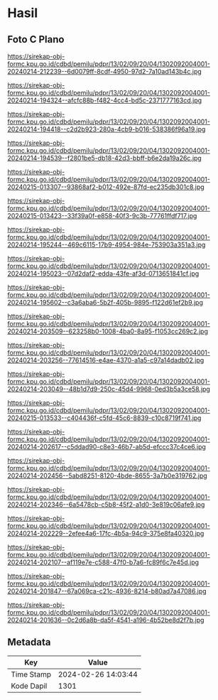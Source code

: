 # Hasil

## Foto C Plano

https://sirekap-obj-formc.kpu.go.id/cdbd/pemilu/pdpr/13/02/09/20/04/1302092004001-20240214-212239--6d0079ff-8cdf-4950-97d2-7a10ad143b4c.jpg

https://sirekap-obj-formc.kpu.go.id/cdbd/pemilu/pdpr/13/02/09/20/04/1302092004001-20240214-194324--afcfc88b-f482-4cc4-bd5c-2371777163cd.jpg

https://sirekap-obj-formc.kpu.go.id/cdbd/pemilu/pdpr/13/02/09/20/04/1302092004001-20240214-194418--c2d2b923-280a-4cb9-b016-538386f96a19.jpg

https://sirekap-obj-formc.kpu.go.id/cdbd/pemilu/pdpr/13/02/09/20/04/1302092004001-20240214-194539--f2801be5-db18-42d3-bbff-b6e2da19a26c.jpg

https://sirekap-obj-formc.kpu.go.id/cdbd/pemilu/pdpr/13/02/09/20/04/1302092004001-20240215-013307--93868af2-b012-492e-87fd-ec235db301c8.jpg

https://sirekap-obj-formc.kpu.go.id/cdbd/pemilu/pdpr/13/02/09/20/04/1302092004001-20240215-013423--33f39a0f-e858-40f3-9c3b-77761ffdf717.jpg

https://sirekap-obj-formc.kpu.go.id/cdbd/pemilu/pdpr/13/02/09/20/04/1302092004001-20240214-195244--469c6115-17b9-4954-984e-753903a351a3.jpg

https://sirekap-obj-formc.kpu.go.id/cdbd/pemilu/pdpr/13/02/09/20/04/1302092004001-20240214-195023--07d2daf2-edda-43fe-af3d-0713651841cf.jpg

https://sirekap-obj-formc.kpu.go.id/cdbd/pemilu/pdpr/13/02/09/20/04/1302092004001-20240214-195602--c3a6aba6-5b2f-405b-9895-f122d61ef2b9.jpg

https://sirekap-obj-formc.kpu.go.id/cdbd/pemilu/pdpr/13/02/09/20/04/1302092004001-20240214-203509--623258b0-1008-4ba0-8a95-f1053cc269c2.jpg

https://sirekap-obj-formc.kpu.go.id/cdbd/pemilu/pdpr/13/02/09/20/04/1302092004001-20240214-203256--77614516-e4ae-4370-a1a5-c97a14dadb02.jpg

https://sirekap-obj-formc.kpu.go.id/cdbd/pemilu/pdpr/13/02/09/20/04/1302092004001-20240214-203049--48b1d7d9-250c-45d4-9968-0ed3b5a3ce58.jpg

https://sirekap-obj-formc.kpu.go.id/cdbd/pemilu/pdpr/13/02/09/20/04/1302092004001-20240215-013533--c404436f-c5fd-45c6-8839-c10c8719f741.jpg

https://sirekap-obj-formc.kpu.go.id/cdbd/pemilu/pdpr/13/02/09/20/04/1302092004001-20240214-202617--c5ddad90-c8e3-46b7-ab5d-efccc37c4ce6.jpg

https://sirekap-obj-formc.kpu.go.id/cdbd/pemilu/pdpr/13/02/09/20/04/1302092004001-20240214-202456--5abd8251-8120-4bde-8655-3a7b0e319762.jpg

https://sirekap-obj-formc.kpu.go.id/cdbd/pemilu/pdpr/13/02/09/20/04/1302092004001-20240214-202346--6a5478cb-c5b8-45f2-a1d0-3e819c06afe9.jpg

https://sirekap-obj-formc.kpu.go.id/cdbd/pemilu/pdpr/13/02/09/20/04/1302092004001-20240214-202229--2efee4a6-17fc-4b5a-94c9-375e8fa40320.jpg

https://sirekap-obj-formc.kpu.go.id/cdbd/pemilu/pdpr/13/02/09/20/04/1302092004001-20240214-202107--af119e7e-c588-47f0-b7a6-fc89f6c7e45d.jpg

https://sirekap-obj-formc.kpu.go.id/cdbd/pemilu/pdpr/13/02/09/20/04/1302092004001-20240214-201847--67a069ca-c21c-4936-8214-b80ad7a47086.jpg

https://sirekap-obj-formc.kpu.go.id/cdbd/pemilu/pdpr/13/02/09/20/04/1302092004001-20240214-201636--0c2d6a8b-da5f-4541-a196-4b52be8d2f7b.jpg


## Metadata

| Key        | Value               |
| ---------- | ------------------- |
| Time Stamp | 2024-02-26 14:03:44 |
| Kode Dapil | 1301                |



